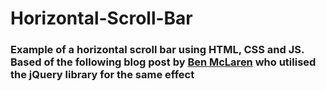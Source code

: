 # Horizontal-Scroll-Bar

### Example of a horizontal scroll bar using HTML, CSS and JS. Based of the following blog post by [Ben McLaren](http://www.hoxton-digital.com/posts/strong-how-to-make-a-horizontal-scrollbar-that-moves-as-you-scroll-strong) who utilised the jQuery library for the same effect
